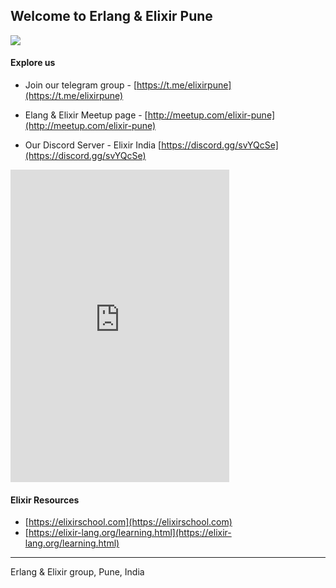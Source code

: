 ## Welcome to Erlang & Elixir Pune 

![](https://i.imgur.com/UTSDmYw.jpg)

#### Explore us

- Join our telegram group - [https://t.me/elixirpune](https://t.me/elixirpune)

- Elang & Elixir Meetup page - [http://meetup.com/elixir-pune](http://meetup.com/elixir-pune)

- Our Discord Server - Elixir India [https://discord.gg/svYQcSe](https://discord.gg/svYQcSe)

<iframe src="https://discordapp.com/widget?id=647685686828466176&theme=dark" width="350" height="500" allowtransparency="true" frameborder="0"></iframe>

#### Elixir Resources

- [https://elixirschool.com](https://elixirschool.com)
- [https://elixir-lang.org/learning.html](https://elixir-lang.org/learning.html)


---
Erlang & Elixir group, Pune, India

